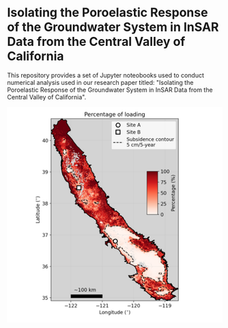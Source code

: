 # Isolating the Poroelastic Response of the Groundwater System in InSAR Data from the Central Valley of California

This repository provides a set of Jupyter noteobooks used to conduct numerical analysis used in our research paper titled: 
"Isolating the Poroelastic Response of the Groundwater System in InSAR Data from the Central Valley of California". 

![Percentage of loading](./figures/figure_4a.png)
